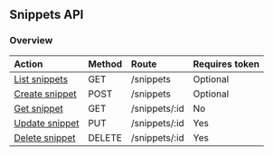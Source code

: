 ## Snippets API

### Overview
| Action                              | Method | Route         | Requires token |
|:------------------------------------|:-------|:--------------|:---------------|
| [List snippets](list_snippets.md)   | GET    | /snippets     | Optional       |
| [Create snippet](create_snippet.md) | POST   | /snippets     | Optional       |
| [Get snippet](get_snippet.md)       | GET    | /snippets/:id | No             |
| [Update snippet](update_snippet.md) | PUT    | /snippets/:id | Yes            |
| [Delete snippet](delete_snippet.md) | DELETE | /snippets/:id | Yes            |

